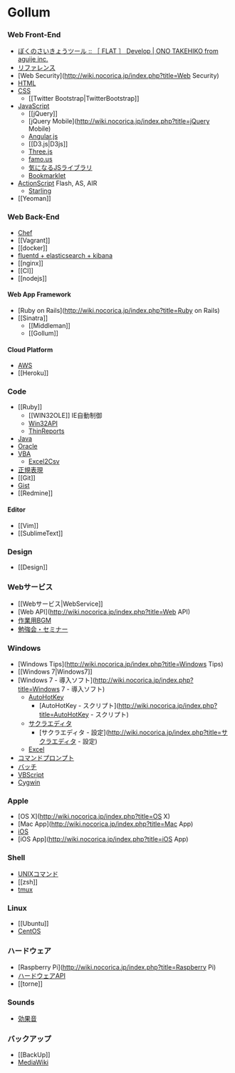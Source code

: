 # Gollum

### Web Front-End
- [ぼくのさいきょうツール :: ［ FLAT ］ Develop | ONO TAKEHIKO from aguije inc.](http://flat.is/develop/2014/02/ultimate/)
- [リファレンス](http://wiki.nocorica.jp/index.php?title=リファレンス)
- [Web Security](http://wiki.nocorica.jp/index.php?title=Web Security)
- [HTML](http://wiki.nocorica.jp/index.php?title=HTML)
- [CSS](http://wiki.nocorica.jp/index.php?title=CSS)
    - [[Twitter Bootstrap|TwitterBootstrap]]
- [JavaScript](http://wiki.nocorica.jp/index.php?title=JavaScript)
    - [[jQuery]]
    - [jQuery Mobile](http://wiki.nocorica.jp/index.php?title=jQuery Mobile)
    - [Angular.js](http://wiki.nocorica.jp/index.php?title=Angular.js)
    - [[D3.js|D3js]]
    - [Three.js](http://wiki.nocorica.jp/index.php?title=Three.js)
    - [famo.us](http://wiki.nocorica.jp/index.php?title=famo.us)
    - [気になるJSライブラリ](http://wiki.nocorica.jp/index.php?title=気になるJSライブラリ)
    - [Bookmarklet](http://wiki.nocorica.jp/index.php?title=Bookmarklet)
- [ActionScript](http://wiki.nocorica.jp/index.php?title=ActionScript) Flash, AS, AIR
    - [Starling](http://wiki.nocorica.jp/index.php?title=Starling)
- [[Yeoman]]

### Web Back-End
- [Chef](http://wiki.nocorica.jp/index.php?title=Chef)
- [[Vagrant]]
- [[docker]]
- [fluentd + elasticsearch + kibana](http://wiki.nocorica.jp/index.php?title=Fluentd_%2B_elasticsearch_%2B_kibana)
- [[nginx]]
- [[CI]]
- [[nodejs]]

#### Web App Framework
- [Ruby on Rails](http://wiki.nocorica.jp/index.php?title=Ruby on Rails)
- [[Sinatra]]
    - [[Middleman]]
    - [[Gollum]]

#### Cloud Platform
- [AWS](http://wiki.nocorica.jp/index.php?title=AWS)
- [[Heroku]]

### Code
- [[Ruby]]
    - [[WIN32OLE]] IE自動制御
    - [Win32API](http://wiki.nocorica.jp/index.php?title=Win32API)
    - [ThinReports](http://wiki.nocorica.jp/index.php?title=ThinReports)
- [Java](http://wiki.nocorica.jp/index.php?title=Java)
- [Oracle](http://wiki.nocorica.jp/index.php?title=Oracle)
- [VBA](http://wiki.nocorica.jp/index.php?title=VBA)
    - [Excel2Csv](http://wiki.nocorica.jp/index.php?title=Excel2Csv)
- [正規表現](http://wiki.nocorica.jp/index.php?title=正規表現)
- [[Git]]
- [Gist](http://wiki.nocorica.jp/index.php?title=Gist)
- [[Redmine]]

#### Editor
- [[Vim]]
- [[SublimeText]]

### Design
- [[Design]]

### Webサービス
- [[Webサービス|WebService]]
- [Web API](http://wiki.nocorica.jp/index.php?title=Web API)
- [作業用BGM](http://wiki.nocorica.jp/index.php?title=作業用BGM)
- [勉強会・セミナー](http://wiki.nocorica.jp/index.php?title=勉強会・セミナー)

### Windows
- [Windows Tips](http://wiki.nocorica.jp/index.php?title=Windows Tips)
- [[Windows 7|Windows7]]
- [Windows 7 - 導入ソフト](http://wiki.nocorica.jp/index.php?title=Windows 7 - 導入ソフト)
    - [AutoHotKey](http://wiki.nocorica.jp/index.php?title=AutoHotKey)
        - [AutoHotKey - スクリプト](http://wiki.nocorica.jp/index.php?title=AutoHotKey - スクリプト)
    - [サクラエディタ](http://wiki.nocorica.jp/index.php?title=サクラエディタ)
        - [サクラエディタ - 設定](http://wiki.nocorica.jp/index.php?title=サクラエディタ - 設定)
    - [Excel](http://wiki.nocorica.jp/index.php?title=Excel)
- [コマンドプロンプト](http://wiki.nocorica.jp/index.php?title=コマンドプロンプト)
- [バッチ](http://wiki.nocorica.jp/index.php?title=バッチ)
- [VBScript](http://wiki.nocorica.jp/index.php?title=VBScript)
- [Cygwin](http://wiki.nocorica.jp/index.php?title=Cygwin)

### Apple
- [OS X](http://wiki.nocorica.jp/index.php?title=OS X)
- [Mac App](http://wiki.nocorica.jp/index.php?title=Mac App)
- [iOS](http://wiki.nocorica.jp/index.php?title=iOS)
- [iOS App](http://wiki.nocorica.jp/index.php?title=iOS App)

### Shell
- [UNIXコマンド](http://wiki.nocorica.jp/index.php?title=UNIXコマンド)
- [[zsh]]
- [tmux](http://wiki.nocorica.jp/index.php?title=tmux)

### Linux
- [[Ubuntu]]
- [CentOS](http://wiki.nocorica.jp/index.php?title=CentOS)

### ハードウェア
- [Raspberry Pi](http://wiki.nocorica.jp/index.php?title=Raspberry Pi)
- [ハードウェアAPI](http://wiki.nocorica.jp/index.php?title=ハードウェアAPI)
- [[torne]]

### Sounds
-  [効果音](http://wiki.nocorica.jp/index.php?title=効果音)

### バックアップ
- [[BackUp]]
- [MediaWiki](http://wiki.nocorica.jp/index.php?title=MediaWiki)
